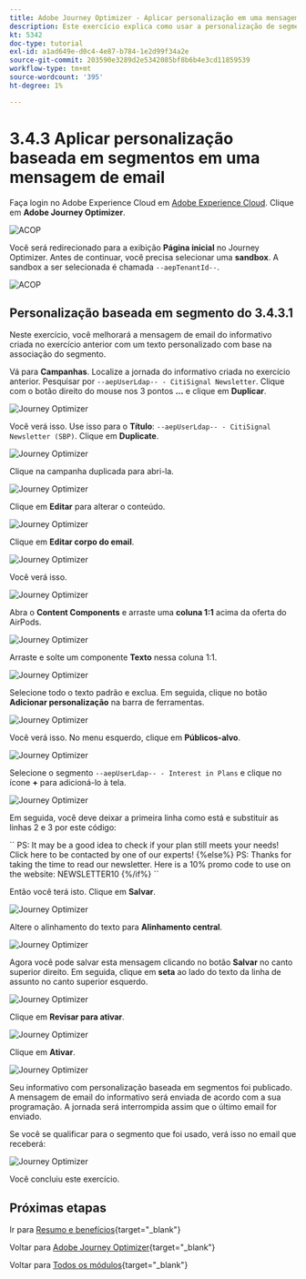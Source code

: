 ```yaml
---
title: Adobe Journey Optimizer - Aplicar personalização em uma mensagem de email
description: Este exercício explica como usar a personalização de segmentos em um conteúdo de email
kt: 5342
doc-type: tutorial
exl-id: a1ad649e-d0c4-4e87-b784-1e2d99f34a2e
source-git-commit: 203590e3289d2e5342085bf8b6b4e3cd11859539
workflow-type: tm+mt
source-wordcount: '395'
ht-degree: 1%

---
```


# 3.4.3 Aplicar personalização baseada em segmentos em uma mensagem de email

Faça login no Adobe Experience Cloud em [Adobe Experience Cloud](https://experience.adobe.com). Clique em **Adobe Journey Optimizer**.

![ACOP](./../../../../modules/delivery-activation/ajo-b2c/ajob2c-1/images/acophome.png)

Você será redirecionado para a exibição **Página inicial** no Journey Optimizer. Antes de continuar, você precisa selecionar uma **sandbox**. A sandbox a ser selecionada é chamada ``--aepTenantId--``.

![ACOP](./../../../../modules/delivery-activation/ajo-b2c/ajob2c-1/images/acoptriglp.png)

## Personalização baseada em segmento do 3.4.3.1

Neste exercício, você melhorará a mensagem de email do informativo criada no exercício anterior com um texto personalizado com base na associação do segmento.

Vá para **Campanhas**. Localize a jornada do informativo criada no exercício anterior. Pesquisar por `--aepUserLdap-- - CitiSignal Newsletter`. Clique com o botão direito do mouse nos 3 pontos **...** e clique em **Duplicar**.

![Journey Optimizer](./images/sbp1.png)

Você verá isso. Use isso para o **Título**: `--aepUserLdap-- - CitiSignal Newsletter (SBP)`. Clique em **Duplicate**.

![Journey Optimizer](./images/sbp2.png)

Clique na campanha duplicada para abri-la.

![Journey Optimizer](./images/sbp3.png)

Clique em **Editar** para alterar o conteúdo.

![Journey Optimizer](./images/sbp3a.png)

Clique em **Editar corpo do email**.

![Journey Optimizer](./images/sbp4.png)

Você verá isso.

![Journey Optimizer](./images/sbp5.png)

Abra o **Content Components** e arraste uma **coluna 1:1** acima da oferta do AirPods.

![Journey Optimizer](./images/sbp6.png)

Arraste e solte um componente **Texto** nessa coluna 1:1.

![Journey Optimizer](./images/sbp6a.png)

Selecione todo o texto padrão e exclua. Em seguida, clique no botão **Adicionar personalização** na barra de ferramentas.

![Journey Optimizer](./images/sbp7.png)

Você verá isso. No menu esquerdo, clique em **Públicos-alvo**.

![Journey Optimizer](./images/seg1.png)

Selecione o segmento `--aepUserLdap-- - Interest in Plans` e clique no ícone **+** para adicioná-lo à tela.

![Journey Optimizer](./images/seg3.png)

Em seguida, você deve deixar a primeira linha como está e substituir as linhas 2 e 3 por este código:

&grave;&grave;
    PS: It may be a good idea to check if your plan still meets your needs! Click here to be contacted by one of our experts!
{%else%}
    PS: Thanks for taking the time to read our newsletter. Here is a 10% promo code to use on the website: NEWSLETTER10
{%/if%}
&grave;&grave;

Então você terá isto. Clique em **Salvar**.

![Journey Optimizer](./images/seg4.png)

Altere o alinhamento do texto para **Alinhamento central**.

![Journey Optimizer](./images/sbp9.png)

Agora você pode salvar esta mensagem clicando no botão **Salvar** no canto superior direito. Em seguida, clique em **seta** ao lado do texto da linha de assunto no canto superior esquerdo.

![Journey Optimizer](./images/sbp9a.png)

Clique em **Revisar para ativar**.

![Journey Optimizer](./images/oc79afff.png)

Clique em **Ativar**.

![Journey Optimizer](./images/oc79bfff.png)

Seu informativo com personalização baseada em segmentos foi publicado. A mensagem de email do informativo será enviada de acordo com a sua programação. A jornada será interrompida assim que o último email for enviado.

Se você se qualificar para o segmento que foi usado, verá isso no email que receberá:

![Journey Optimizer](./images/sbp20fff.png)

Você concluiu este exercício.

## Próximas etapas

Ir para [Resumo e benefícios](./summary.md){target="_blank"}

Voltar para [Adobe Journey Optimizer](journeyoptimizer.md){target="_blank"}

Voltar para [Todos os módulos](./../../../../overview.md){target="_blank"}
